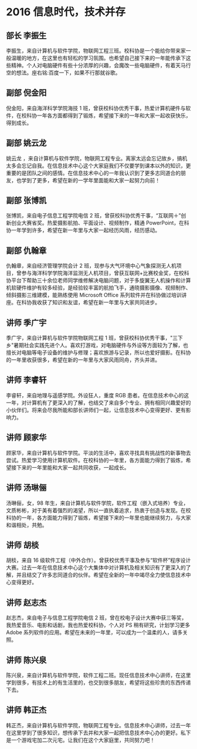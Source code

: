 # 2016 信息时代，技术并存

## 部长 李振生

李振生，来自计算机与软件学院，物联网工程三班。校科协是一个能给你带来家一般温暖的地方，在这里也有轻松的学习氛围。也希望自己接下来的一年能传承下这些精神。个人对电脑硬件有些十分浓厚的兴趣，会魔改一些电脑硬件，有着天马行空的想法。座右铭:百度一下，如果不行那就谷歌。

## 副部 倪金阳

倪金阳，来自海洋科学学院海技 1 班，曾获校科协优秀干事，热爱计算机硬件与软件，在校科协一年各方面都得到了锻炼，希望接下来的一年和大家一起收获快乐，得到成长。

## 副部 姚云龙

姚云龙 ，来自计算机与软件学院，物联网工程专业。离家太远会忘记故乡，搞机太多会忘记自我。在信息技术中心这个大家庭我们不仅要学到课本以外的知识，更重要的是团队之间的感情。在信息技术中心的一年我认识到了更多志同道合的朋友，也学到了更多，希望在新的一学年里面能和大家一起努力向前！

## 副部 张博凯

张博凯，来自电子信息工程学院电信 2 班，曾获校科协优秀干事，“互联网＋”创新创业大赛省奖。热爱摄影航拍、平面设计、视频制作，精通 PowerPoint，在科协一年学到许多，希望在新一年里与大家一起经历风雨，经历感动。

## 副部 仇翰章

仇翰章，来自经济管理学院会计 2 班，现参与大气环境中心气象探测无人机项目，曾参与海洋科学学院海洋监测无人机项目，曾获互联网+比赛校金奖，在校科协平台下帮助三十余位老师同学维修解决电脑问题，对于多旋翼无人机操作和计算机软硬件维护有较多经验，是经验较丰富的航拍飞手，通晓摄影摄像、视频制作、倾斜摄影三维建模，能熟练使用 Microsoft Office 系列软件并在科协做过培训讲座。在科协我收获了知识和友谊，希望在新一年里与大家共同进步。

## 讲师 季广宇

季广宇，来自计算机与软件学院物联网工程 1 班，曾获校科协优秀干事，"三下乡"暑期社会实践先进个人。喜欢打游戏，对电脑硬件与外设等方面较为了解，也擅长对电脑等电子设备的维护与修理；喜欢旅游与记录，所以也爱好摄影。在科协的一年里收获很多，希望在新的一年里与大家风雨同舟，齐头并进。

## 讲师 李睿轩

李睿轩，来自地理与遥感学院。外设狂人，重度 RGB 患者。在信息技术中心的这一年，对计算机有了更深入的了解，也结交了来自多个专业、拥有相同兴趣爱好的小伙伴们。将来会尽我所能和部长讲师们一起，让信息技术中心变得更好、更有影响力。

## 讲师 顾家华

顾家华，来自计算机与软件学院。平淡的生活中，喜欢寻找具有挑战性的新事物去尝试。热爱学习使用计算机软件。在校科协的一年里，各方面能力得到了锻炼，希望接下来的一年里能和大家一起共同收获，一起成长。

## 讲师 汤琳俪

汤琳俪，女，98 年生，来自计算机与软件学院，软件工程（嵌入式培养）专业，文质彬彬，对于美有着强烈的渴望，所以一直执着追求，热衷于创造与发现。在校科协的一年，各方面能力得到了锻炼，希望接下来的一年里也能继续努力，与大家和谐相处，共勉。

## 讲师 胡棪

胡棪，来自 16 级软件工程（中外合作）。曾获校优秀干事及参与“软件杯”程序设计大赛。过去一年在信息技术中心这个大集体中对计算机及相关知识有了更深入的了解，并且结交了许多志同道合的伙伴。希望在全新的一年中竭尽全力使信息技术中心变得更好。

## 讲师 赵志杰

赵志杰，来自电子与信息工程学院电信 2 班，曾在校电子设计大赛中获三等奖，我热爱音乐、电影和话剧，我也热爱校科协，个人对 PS 稍有研究，计划学习更多 Adobe 系列软件的应用。希望在未来的一年里，可以成为一个温柔的人，请多关照。

## 讲师 陈兴泉

陈兴泉，来自计算机与软件学院，软件工程二班。现任信息技术中心讲师，在这里学到很多，有技术上的有生活里的，也交到很多朋友，希望将这些珍贵的东西传递下去。

## 讲师 韩正杰

韩正杰，来自计算机与软件学院，物联网工程专业。信息技术中心讲师，过去一年在这里学到了很多知识，想传承下去并和大家一起把信息技术中心办的更好。私下是一个游戏宅加二次元宅。让我们在这个大家庭里，共同努力吧！
